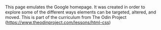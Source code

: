 This page emulates the Google homepage. It was created in order to explore some of the different ways elements can be targeted, altered, and moved.
This is part of the curriculum from The Odin Project (https://www.theodinproject.com/lessons/html-css)